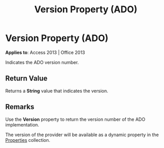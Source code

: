 ﻿---
title: Version Property (ADO)
TOCTitle: Version Property (ADO)
ms:assetid: 61466895-0a6c-533c-bd93-0ab6af654f24
ms:mtpsurl: https://msdn.microsoft.com/library/JJ249358(v=office.15)
ms:contentKeyID: 48545207
ms.date: 09/18/2015
mtps_version: v=office.15
---

# Version Property (ADO)


**Applies to**: Access 2013 | Office 2013

Indicates the ADO version number.

## Return Value

Returns a **String** value that indicates the version.

## Remarks

Use the **Version** property to return the version number of the ADO implementation.

The version of the provider will be available as a dynamic property in the [Properties](properties-collection-ado.md) collection.

